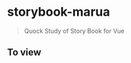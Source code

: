 # storybook-marua

> Quock Study of Story Book for Vue

## To view

``` Pull the repo and run npm run storybook
```
